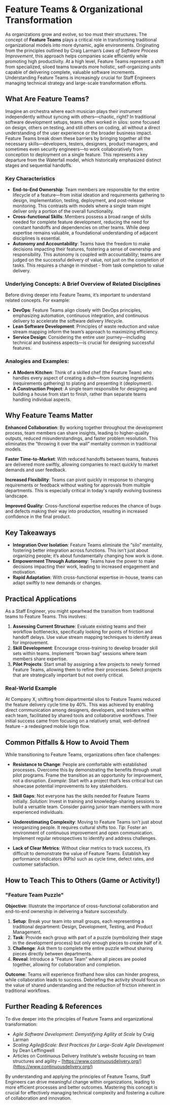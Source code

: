 # Feature Teams & Organizational Transformation

As organizations grow and evolve, so too must their structures. The concept of **Feature Teams** plays a critical role in transforming traditional organizational models into more dynamic, agile environments. Originating from the principles outlined by Craig Larman’s _Laws of Software Process Improvement_, this approach helps companies scale efficiently while promoting high productivity. At a high level, Feature Teams represent a shift from specialized, siloed teams towards more holistic, self-organizing units capable of delivering complete, valuable software increments. Understanding Feature Teams is increasingly crucial for Staff Engineers managing technical strategy and large-scale transformation efforts.

## What Are Feature Teams?

Imagine an orchestra where each musician plays their instrument independently without syncing with others—chaotic, right? In traditional software development setups, teams often worked in silos: some focused on design, others on testing, and still others on coding, all without a direct understanding of the user experience or the broader business impact. Feature Teams break down these barriers by bringing together all the necessary skills—developers, testers, designers, product managers, and sometimes even security engineers—to work collaboratively from conception to deployment on a single feature. This represents a key departure from the Waterfall model, which historically emphasized distinct stages and sequential handoffs.

### Key Characteristics

- **End-to-End Ownership**: Team members are responsible for the entire lifecycle of a feature—from initial ideation and requirements gathering to design, implementation, testing, deployment, and post-release monitoring. This contrasts with models where a single team might deliver only a portion of the overall functionality.
- **Cross-functional Skills**: Members possess a broad range of skills needed for complete feature development, reducing the need for constant handoffs and dependencies on other teams. While deep expertise remains valuable, a foundational understanding of adjacent disciplines is essential.
- **Autonomy and Accountability**: Teams have the freedom to make decisions impacting their features, fostering a sense of ownership and responsibility. This autonomy is coupled with accountability; teams are judged on the successful delivery of value, not just on the completion of tasks. This requires a change in mindset - from task completion to value delivery.

### Underlying Concepts: A Brief Overview of Related Disciplines

Before diving deeper into Feature Teams, it’s important to understand related concepts. For example:

- **DevOps**: Feature Teams align closely with DevOps principles, emphasizing automation, continuous integration, and continuous delivery to accelerate the software delivery lifecycle.
- **Lean Software Development**: Principles of waste reduction and value stream mapping inform the team’s approach to maximizing efficiency.
- **Service Design**: Considering the entire user journey—including technical and business aspects—is crucial for designing successful features.

### Analogies and Examples:

- **A Modern Kitchen**: Think of a skilled chef (the Feature Team) who handles every aspect of creating a dish—from sourcing ingredients (requirements gathering) to plating and presenting it (deployment).
- **A Construction Project**: A single team responsible for designing and building a house from start to finish, rather than separate teams handling individual aspects.

## Why Feature Teams Matter

**Enhanced Collaboration**: By working together throughout the development process, team members can share insights, leading to higher-quality outputs, reduced misunderstandings, and faster problem resolution. This eliminates the “throwing it over the wall” mentality common in traditional models.

**Faster Time-to-Market**: With reduced handoffs between teams, features are delivered more swiftly, allowing companies to react quickly to market demands and user feedback.

**Increased Flexibility**: Teams can pivot quickly in response to changing requirements or feedback without waiting for approvals from multiple departments. This is especially critical in today's rapidly evolving business landscape.

**Improved Quality**: Cross-functional expertise reduces the chance of bugs and defects making their way into production, resulting in increased confidence in the final product.

## Key Takeaways

- **Integration Over Isolation**: Feature Teams eliminate the “silo” mentality, fostering better integration across functions. This isn’t just about organizing people; it’s about fundamentally changing how work is done.
- **Empowerment Through Autonomy**: Teams have the power to make decisions impacting their work, leading to increased engagement and motivation.
- **Rapid Adaptation**: With cross-functional expertise in-house, teams can adapt swiftly to new demands or changes.

## Practical Applications

As a Staff Engineer, you might spearhead the transition from traditional teams to Feature Teams. This involves:

1.  **Assessing Current Structure**: Evaluate existing teams and their workflow bottlenecks, specifically looking for points of friction and handoff delays. Use value stream mapping techniques to identify areas for improvement.
2.  **Skill Development**: Encourage cross-training to develop broader skill sets within teams. Implement “brown bag” sessions where team members share expertise.
3.  **Pilot Projects**: Start small by assigning a few projects to newly formed Feature Teams, allowing them to refine their processes. Select projects that are strategically important but not overly critical.

### Real-World Example

At Company X, shifting from departmental silos to Feature Teams reduced the feature delivery cycle time by 40%. This was achieved by enabling direct communication among designers, developers, and testers within each team, facilitated by shared tools and collaborative workflows. Their initial success came from focusing on a relatively small, well-defined feature – a redesigned mobile login flow.

## Common Pitfalls & How to Avoid Them

While transitioning to Feature Teams, organizations often face challenges:

- **Resistance to Change**: People are comfortable with established processes. Overcome this by demonstrating the benefits through small pilot programs. Frame the transition as an opportunity for improvement, not a disruption.
  _Example_: Start with a project that’s less critical but can showcase potential improvements to key stakeholders.

- **Skill Gaps**: Not everyone has the skills needed for Feature Teams initially.
  _Solution_: Invest in training and knowledge-sharing sessions to build a versatile team. Consider pairing junior team members with more experienced individuals.

- **Underestimating Complexity**: Moving to Feature Teams isn’t just about reorganizing people. It requires cultural shifts too.
  _Tip_: Foster an environment of continuous improvement and open communication. Implement regular retrospectives to identify and address challenges.

- **Lack of Clear Metrics**: Without clear metrics to track success, it’s difficult to demonstrate the value of Feature Teams. Establish key performance indicators (KPIs) such as cycle time, defect rates, and customer satisfaction.

## How to Teach This to Others (Game or Activity!)

### "Feature Team Puzzle"

**Objective**: Illustrate the importance of cross-functional collaboration and end-to-end ownership in delivering a feature successfully.

1.  **Setup**: Break your team into small groups, each representing a traditional department: Design, Development, Testing, and Product Management.
2.  **Task**: Provide each group with part of a puzzle (symbolizing their stage in the development process) but only enough pieces to create half of it.
3.  **Challenge**: Ask them to complete the entire puzzle without sharing pieces directly between departments.
4.  **Reveal**: Introduce a “Feature Team” where all pieces are pooled together, allowing for collaboration and completion.

**Outcome**: Teams will experience firsthand how silos can hinder progress, while collaboration leads to success. Debriefing the activity should focus on the value of shared understanding and the reduction of friction inherent in traditional workflows.

## Further Reading & References

To dive deeper into the principles of Feature Teams and organizational transformation:

- _Agile Software Development: Demystifying Agility at Scale_ by Craig Larman
- _Scaling Agile@Scale: Best Practices for Large-Scale Agile Development_ by Dean Leffingwell
- Articles on Continuous Delivery Institute's website focusing on team structures and agility – [https://www.continuousdelivery.org/](https://www.continuousdelivery.org/)

By understanding and applying the principles of Feature Teams, Staff Engineers can drive meaningful change within organizations, leading to more efficient processes and better outcomes. Mastering this concept is crucial for effectively managing technical complexity and fostering a culture of collaboration and innovation.

